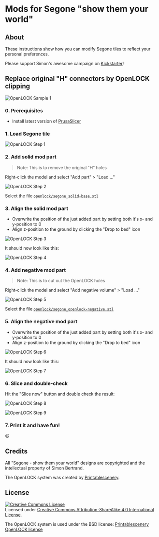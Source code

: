 # Mods for Segone "show them your world" 

## About

These instructions show how you can modify Segone tiles to reflect your personal preferences.

Please support Simon's awesome campaign on [Kickstarter](https://www.kickstarter.com/projects/segonefantasystl/segone-show-them-your-world-stl-and-pdf-fantasy-map)!

## Replace original "H" connectors by OpenLOCK clipping

![OpenLOCK Sample 1](./img/openlock-sample01.jpg)

### 0. Prerequisites

- Install latest version of [PrusaSlicer](https://www.prusa3d.com/page/prusaslicer_424/)

### 1. Load Segone tile

![OpenLOCK Step 1](./img/openlock-step01.png)

### 2. Add solid mod part

   > Note: This is to remove the original "H" holes

Right-click the model and select "Add part" > "Load ..." 

![OpenLOCK Step 2](./img/openlock-step02.png)

Select the file [`openlock/segone_solid-base.stl`](./openlock/segone_solid-base.stl)
   
### 3. Align the solid mod part

- Overwrite the position of the just added part by setting both it's x- and y-position to 0
- Align z-position to the ground by clicking the "Drop to bed" icon

![OpenLOCK Step 3](./img/openlock-step03.png)

It should now look like this:

![OpenLOCK Step 4](./img/openlock-step04.png)

### 4. Add negative mod part

   > Note: This is to cut out the OpenLOCK holes

Right-click the model and select "Add negative volume" > "Load ..." 
   
![OpenLOCK Step 5](./img/openlock-step05.png)
   
Select the file [`openlock/segone_openlock-negative.stl`](./openlock/segone_openlock-negative.stl)

### 5. Align the negative mod part

- Overwrite the position of the just added part by setting both it's x- and y-position to 0
- Align z-position to the ground by clicking the "Drop to bed" icon
   
![OpenLOCK Step 6](./img/openlock-step06.png)

It should now look like this:

![OpenLOCK Step 7](./img/openlock-step07.png)

### 6. Slice and double-check

Hit the "Slice now" button and double check the result:

![OpenLOCK Step 8](./img/openlock-step08.png)

![OpenLOCK Step 9](./img/openlock-step09.png)

### 7. Print it and have fun!

:smiley:


## Credits

All "Segone - show them your world" designs are copyrighted and the intellectual property of Simon Bertrand.

The OpenLOCK system was created by [Printablescenery](https://www.printablescenery.com/product/open-lock/).

## License

<a rel="license" href="http://creativecommons.org/licenses/by-sa/4.0/"><img alt="Creative Commons License" style="border-width:0" src="https://i.creativecommons.org/l/by-sa/4.0/88x31.png" /></a><br />Licensed under <a rel="license" href="http://creativecommons.org/licenses/by-sa/4.0/">Creative Commons Attribution-ShareAlike 4.0 International License</a>.

The OpenLOCK system is used under the BSD license: [Printablescenery OpenLOCK license](https://www.printablescenery.com/2021/03/17/openvlex-2/)
